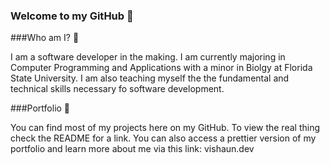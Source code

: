 ### Welcome to my GitHub 👋

###Who am I? 🤔

I am a software developer in the making. I am currently majoring in Computer Programming and Applications with a minor in Biolgy at Florida State University. I am also teaching myself the the fundamental and technical skills necessary fo software development.

###Portfolio 📁

You can find most of my projects here on my GitHub. To view the real thing check the README for a link. You can also access a prettier version of my portfolio and learn more about me via this link: vishaun.dev

<!--
**vishaunj/vishaunj** is a ✨ _special_ ✨ repository because its `README.md` (this file) appears on your GitHub profile.

Here are some ideas to get you started:

- 🔭 I’m currently working on ...
- 🌱 I’m currently learning ...
- 👯 I’m looking to collaborate on ...
- 🤔 I’m looking for help with ...
- 💬 Ask me about ...
- 📫 How to reach me: ...
- 😄 Pronouns: ...
- ⚡ Fun fact: ...
-->

